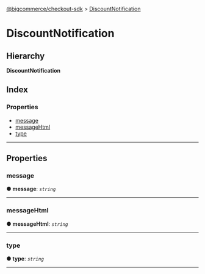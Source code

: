 [@bigcommerce/checkout-sdk](../README.md) > [DiscountNotification](../interfaces/discountnotification.md)

# DiscountNotification

## Hierarchy

**DiscountNotification**

## Index

### Properties

* [message](discountnotification.md#message)
* [messageHtml](discountnotification.md#messagehtml)
* [type](discountnotification.md#type)

---

## Properties

<a id="message"></a>

###  message

**● message**: *`string`*

___
<a id="messagehtml"></a>

###  messageHtml

**● messageHtml**: *`string`*

___
<a id="type"></a>

###  type

**● type**: *`string`*

___

